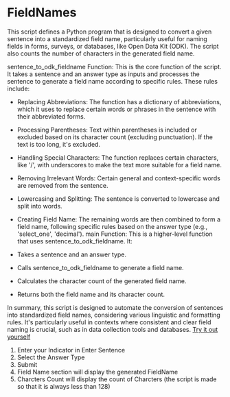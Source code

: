 # FieldNames
This script defines a Python program that is designed to convert a given sentence into a standardized field name, particularly useful for naming fields in forms, surveys, or databases, like Open Data Kit (ODK). The script also counts the number of characters in the generated field name. 

sentence_to_odk_fieldname Function: This is the core function of the script. It takes a sentence and an answer type as inputs and processes the sentence to generate a field name according to specific rules. These rules include:

- Replacing Abbreviations: The function has a dictionary of abbreviations, which it uses to replace certain words or phrases in the sentence with their abbreviated forms.
- Processing Parentheses: Text within parentheses is included or excluded based on its character count (excluding punctuation). If the text is too long, it's excluded.
- Handling Special Characters: The function replaces certain characters, like '/', with underscores to make the text more suitable for a field name.
- Removing Irrelevant Words: Certain general and context-specific words are removed from the sentence.
- Lowercasing and Splitting: The sentence is converted to lowercase and split into words.
- Creating Field Name: The remaining words are then combined to form a field name, following specific rules based on the answer type (e.g., 'select_one', 'decimal').
main Function: This is a higher-level function that uses sentence_to_odk_fieldname. It:

- Takes a sentence and an answer type.
- Calls sentence_to_odk_fieldname to generate a field name.
- Calculates the character count of the generated field name.
- Returns both the field name and its character count.

In summary, this script is designed to automate the conversion of sentences into standardized field names, considering various linguistic and formatting rules. It's particularly useful in contexts where consistent and clear field naming is crucial, such as in data collection tools and databases.
[Try it out yourself](https://huggingface.co/spaces/Sfe61/FieldNames_Standardization)

1) Enter your Indicator in  Enter Sentence
2) Select the Answer Type
3) Submit
4) Field Name section will display the generated FieldName
5) Charcters Count will display the count of Charcters (the script is made so that it is always less than 128)


